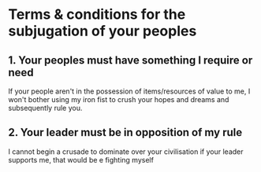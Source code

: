 # Terms & conditions for the subjugation of your peoples
## 1. Your peoples must have something I require or need
If your people aren't in the possession of items/resources of value to me, I won't bother using my iron fist to crush your hopes and dreams and subsequently rule you.
## 2. Your leader must be in opposition of my rule
I cannot begin a crusade to dominate over your civilisation if your leader supports me, that would be e fighting myself
